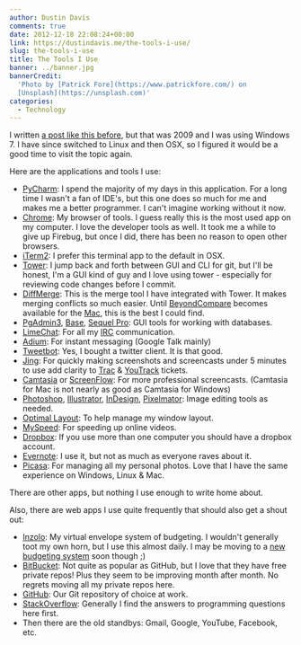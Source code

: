 ```yaml
---
author: Dustin Davis
comments: true
date: 2012-12-18 22:08:24+00:00
link: https://dustindavis.me/the-tools-i-use/
slug: the-tools-i-use
title: The Tools I Use
banner: ../banner.jpg
bannerCredit:
  'Photo by [Patrick Fore](https://www.patrickfore.com/) on
  [Unsplash](https://unsplash.com)'
categories:
  - Technology
---
```


I written
[a post like this before](https://dustindavis.me/my-applications.html), but that
was 2009 and I was using Windows 7. I have since switched to Linux and then OSX,
so I figured it would be a good time to visit the topic again.

Here are the applications and tools I use:

- [PyCharm](http://www.jetbrains.com/pycharm/): I spend the majority of my days
  in this application. For a long time I wasn't a fan of IDE's, but this one
  does so much for me and makes me a better programmer. I can't imagine working
  without it now.
- [Chrome](https://www.google.com/intl/en/chrome/browser/): My browser of tools.
  I guess really this is the most used app on my computer. I love the developer
  tools as well. It took me a while to give up Firebug, but once I did, there
  has been no reason to open other browsers.
- [iTerm2](http://www.iterm2.com/): I prefer this terminal app to the default in
  OSX.
- [Tower](http://www.git-tower.com/): I jump back and forth between GUI and CLI
  for git, but I'll be honest, I'm a GUI kind of guy and I love using tower -
  especially for reviewing code changes before I commit.
- [DiffMerge](http://www.sourcegear.com/diffmerge/): This is the merge tool I
  have integrated with Tower. It makes merging conflicts so much easier. Until
  [BeyondCompare](http://www.scootersoftware.com/moreinfo.php) becomes available
  for the [Mac](http://www.scootersoftware.com/support.php?zz=kb_mac), this is
  the best I could find.
- [PgAdmin3](http://www.pgadmin.org/download/macosx.php),
  [Base](http://menial.co.uk/base/), [Sequel Pro](http://www.sequelpro.com/):
  GUI tools for working with databases.
- [LimeChat](http://limechat.net/mac/): For all my
  [IRC](https://dustindavis.me/setting-up-a-znc-irc-bouncer.html) communication.
- [Adium](http://adium.im/): For instant messaging (Google Talk mainly)
- [Tweetbot](http://tapbots.com/software/tweetbot/): Yes, I bought a twitter
  client. It is that good.
- [Jing](http://www.techsmith.com/jing.html): For quickly making screenshots and
  screencasts under 5 minutes to use add clarity to
  [Trac](http://trac.edgewall.org/) &
  [YouTrack](http://www.jetbrains.com/youtrack/index.jsp) tickets.
- [Camtasia](http://www.techsmith.com/camtasia-mac-features.html) or
  [ScreenFlow](http://www.telestream.net/screenflow/overview.htm): For more
  professional screencasts. (Camtasia for Mac is not nearly as good as Camtasia
  for Windows)
- [Photoshop](http://www.photoshop.com/),
  [Illustrator](http://www.adobe.com/products/illustrator.html),
  [InDesign](http://www.adobe.com/products/indesign.html),
  [Pixelmator](http://www.pixelmator.com/): Image editing tools as needed.
- [Optimal Layout](http://most-advantageous.com/optimal-layout/): To help manage
  my window layout.
- [MySpeed](http://www.enounce.com/myspeed-mac-getting-started): For speeding up
  online videos.
- [Dropbox](http://www.dropbox.com): If you use more than one computer you
  should have a dropbox account.
- [Evernote](http://evernote.com/): I use it, but not as much as everyone raves
  about it.
- [Picasa](http://picasa.google.com/): For managing all my personal photos. Love
  that I have the same experience on Windows, Linux & Mac.

There are other apps, but nothing I use enough to write home about.

Also, there are web apps I use quite frequently that should also get a shout
out:

- [Inzolo](https://inzolo.com): My virtual envelope system of budgeting. I
  wouldn't generally toot my own horn, but I use this almost daily. I may be
  moving to a [new budgeting system](http://envelopebudget.com) soon though ;)
- [BitBucket](http://bitbucket.org): Not quite as popular as GitHub, but I love
  that they have free private repos! Plus they seem to be improving month after
  month. No regrets moving all my private repos here.
- [GitHub](http://github.com): Our Git repository of choice at work.
- [StackOverflow](http://stackoverflow.com): Generally I find the answers to
  programming questions here first.
- Then there are the old standbys: Gmail, Google, YouTube, Facebook, etc.
